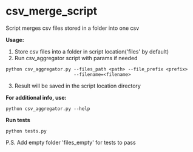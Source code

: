 # csv_merge_script

Script merges csv files stored in a folder into one csv

**Usage:**

1. Store csv files into a folder in script location('files' by default)
2. Run csv_aggregator script with params if needed

```shell
python csv_aggregator.py --files_path <path> --file_prefix <prefix>  
                         --filename=<filename> 
```

3. Result will be saved in the script location directory

**For additional info, use:**

```shell
python csv_aggregator.py --help
```

**Run tests**
```shell
python tests.py
```

P.S. Add empty folder 'files_empty' for tests to pass